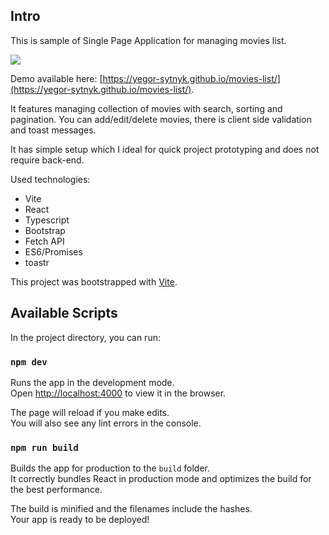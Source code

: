 ## Intro

This is sample of Single Page Application for managing movies list.

<a href="https://yegor-sytnyk.github.io/movies-list/"><img src="https://user-images.githubusercontent.com/6594754/214563649-b6473480-4386-4ad4-95a1-247fec9b4832.png"/></a>

Demo available here: [https://yegor-sytnyk.github.io/movies-list/](https://yegor-sytnyk.github.io/movies-list/).

It features managing collection of movies with search, sorting and pagination. You can add/edit/delete movies, there is client side validation and toast messages.

It has simple setup which I ideal for quick project prototyping and does not require back-end.

Used technologies:

- Vite
- React
- Typescript
- Bootstrap
- Fetch API
- ES6/Promises
- toastr

This project was bootstrapped with [Vite](https://vitejs.dev/).

## Available Scripts

In the project directory, you can run:

### `npm dev`

Runs the app in the development mode.<br>
Open [http://localhost:4000](http://localhost:4000) to view it in the browser.

The page will reload if you make edits.<br>
You will also see any lint errors in the console.

### `npm run build`

Builds the app for production to the `build` folder.<br>
It correctly bundles React in production mode and optimizes the build for the best performance.

The build is minified and the filenames include the hashes.<br>
Your app is ready to be deployed!
